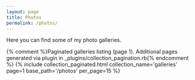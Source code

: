 ```yaml
---
layout: page
title: Photos
permalink: /photos/
---
```


Here you can find some of my photo galleries.

{% comment %}Paginated galleries listing (page 1). Additional pages generated via plugin in _plugins/collection_pagination.rb{% endcomment %}
{% include collection_paginated.html collection_name='galleries' page=1 base_path='/photos' per_page=15 %}